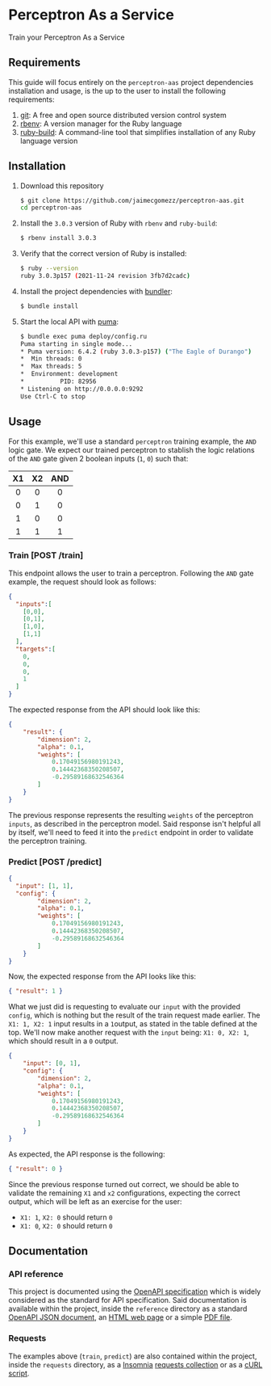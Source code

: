 # Perceptron As a Service

Train your Perceptron As a Service

## Requirements

This guide will focus entirely on the `perceptron-aas` project dependencies installation and usage, is the up to the user to install the following requirements: 

1. [git](https://git-scm.com/downloads): A  free and open source distributed version control system
2. [rbenv](https://github.com/rbenv/rbenv?tab=readme-ov-file#installation): A version manager for the Ruby language
3. [ruby-build](https://github.com/rbenv/ruby-build?tab=readme-ov-file#installation): A command-line tool that simplifies installation of any Ruby language version

## Installation

1. Download this repository

   ```sh
   $ git clone https://github.com/jaimecgomezz/perceptron-aas.git
   cd perceptron-aas
   ```

2. Install the `3.0.3` version of Ruby with `rbenv` and `ruby-build`:

   ```sh
   $ rbenv install 3.0.3
   ```

3. Verify that the correct version of Ruby is installed:

   ```sh
   $ ruby --version
   ruby 3.0.3p157 (2021-11-24 revision 3fb7d2cadc)
   ```

4. Install the project dependencies with [bundler](https://bundler.io/):

   ```sh
   $ bundle install
   ```

5. Start the local API with [puma](https://github.com/puma/puma):

   ```sh
   $ bundle exec puma deploy/config.ru
   Puma starting in single mode...
   * Puma version: 6.4.2 (ruby 3.0.3-p157) ("The Eagle of Durango")
   *  Min threads: 0
   *  Max threads: 5
   *  Environment: development
   *          PID: 82956
   * Listening on http://0.0.0.0:9292
   Use Ctrl-C to stop
   ```

   

## Usage

For this example, we'll use a standard `perceptron` training example, the `AND` logic gate. We expect our trained perceptron to stablish the logic relations of the `AND` gate given 2 boolean inputs (`1`, `0`) such that:

|  X1  |  X2  | AND  |
| :--: | :--: | :--: |
|  0   |  0   |  0   |
|  0   |  1   |  0   |
|  1   |  0   |  0   |
|  1   |  1   |  1   |



### Train [POST /train]

This endpoint allows the user to train a perceptron. Following the `AND` gate example, the request should look as follows:

`````` json
{
  "inputs":[
    [0,0],
    [0,1],
    [1,0],
    [1,1]
  ],
  "targets":[
    0,
    0,
    0,
    1
  ]
}
``````

The expected response from the API should look like this:

``````json
{
    "result": {
        "dimension": 2,
        "alpha": 0.1,
        "weights": [
            0.17049156980191243,
            0.14442368350208507,
            -0.29589168632546364
        ]
    }
}
``````

The previous response represents the resulting `weights` of the perceptron `inputs`, as described in the perceptron model. Said response isn't helpful all by itself, we'll need to feed it into the `predict` endpoint in order to validate the perceptron training.

### Predict [POST /predict]

``````json
{
  "input": [1, 1],
  "config": {
        "dimension": 2,
        "alpha": 0.1,
        "weights": [
            0.17049156980191243,
            0.14442368350208507,
            -0.29589168632546364
        ]
    }
}
``````

Now, the expected response from the API looks like this:

```json
{ "result": 1 }
```

What we just did is requesting to evaluate our `input` with the provided `config`, which is nothing but the result of the train request made earlier. The `X1: 1, X2: 1` input results in a `1`output, as stated in the table defined at the top. We'll now make another request with the `input` being: `X1: 0, X2: 1`, which should result in a `0` output.

```json
{
    "input": [0, 1],
    "config": {
        "dimension": 2,
        "alpha": 0.1,
        "weights": [
            0.17049156980191243,
            0.14442368350208507,
            -0.29589168632546364
        ]
    }
}
 ```

As expected, the API response is the following:

```json
{ "result": 0 }
```

Since the previous response turned out correct, we should be able to validate the remaining `X1` and `x2` configurations, expecting the correct output, which will be left as an exercise for the user:

- `X1: 1`, `X2: 0` should return `0`
- `X1: 0`, `X2: 0` should return `0`

## Documentation

### API reference

This project is documented using the [OpenAPI specification](https://swagger.io/specification/) which is widely considered as the standard for API specification. Said documentation is available within the project, inside the `reference` directory as a standard [OpenAPI JSON document](reference/perceptron-aas.json), an [HTML web page](reference/perceptron-aas.html) or a simple [PDF file](reference/perceptron-aas.pdf).

### Requests

The examples above (`train`, `predict`) are also contained within the project, inside the `requests` directory, as a [Insomnia](https://insomnia.rest/) [requests collection](requests/insomnia.json) or as a [cURL](https://curl.se/) [script](requests/curl.sh).

